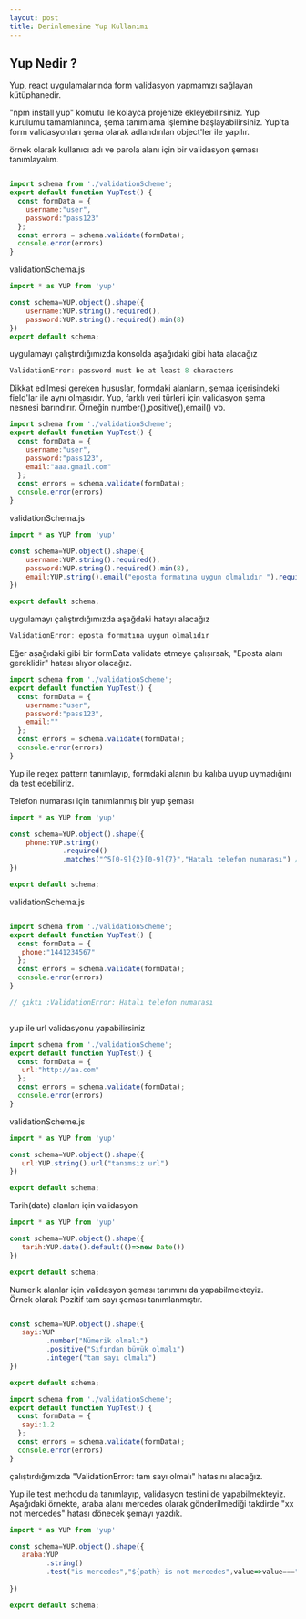```yaml
---
layout: post
title: Derinlemesine Yup Kullanımı 
---
```


## Yup Nedir ?   
Yup, react uygulamalarında form validasyon yapmamızı sağlayan kütüphanedir.  

"npm install yup" komutu ile kolayca projenize ekleyebilirsiniz. Yup kurulumu tamamlanınca, şema tanımlama işlemine başlayabilirsiniz. Yup'ta form validasyonları şema olarak adlandırılan  object'ler ile yapılır.   

örnek olarak kullanıcı adı ve parola alanı için bir validasyon şeması tanımlayalım.  
``` js

import schema from './validationScheme';
export default function YupTest() {
  const formData = {
    username:"user",
    password:"pass123"
  };
  const errors = schema.validate(formData);
  console.error(errors)
}

```
validationSchema.js
``` js
import * as YUP from 'yup'

const schema=YUP.object().shape({
    username:YUP.string().required(),
    password:YUP.string().required().min(8)
})
export default schema;
```

uygulamayı çalıştırdığımızda konsolda aşağıdaki gibi hata alacağız
```js
ValidationError: password must be at least 8 characters
```
Dikkat edilmesi gereken hususlar, formdaki alanların, şemaa içerisindeki field'lar ile aynı olmasıdır.
Yup, farklı veri türleri için validasyon şema nesnesi barındırır. Örneğin number(),positive(),email() vb.   
``` js
import schema from './validationScheme';
export default function YupTest() {
  const formData = {
    username:"user",
    password:"pass123",
    email:"aaa.gmail.com"
  };
  const errors = schema.validate(formData);
  console.error(errors)
}
```
validationSchema.js  
``` js
import * as YUP from 'yup'

const schema=YUP.object().shape({
    username:YUP.string().required(),
    password:YUP.string().required().min(8),
    email:YUP.string().email("eposta formatına uygun olmalıdır ").required("E posta alanı gereklidir")
})

export default schema;
```
uygulamayı çalıştırdığımızda aşağdaki hatayı alacağız 
```js
ValidationError: eposta formatına uygun olmalıdır 
```
Eğer aşağıdaki gibi bir formData validate etmeye çalışırsak, "Eposta alanı gereklidir" hatası alıyor olacağız.

```js
import schema from './validationScheme';
export default function YupTest() {
  const formData = {
    username:"user",
    password:"pass123",
    email:""
  };
  const errors = schema.validate(formData);
  console.error(errors)
}


```
Yup ile regex pattern tanımlayıp, formdaki alanın bu kalıba uyup uymadığını da test edebiliriz.

Telefon numarası için  tanımlanmış bir yup şeması 
```js
import * as YUP from 'yup'

const schema=YUP.object().shape({
    phone:YUP.string()
             .required()
             .matches("^5[0-9]{2}[0-9]{7}","Hatalı telefon numarası") //5 ile  başlayan 10 haneli telefon numarası ile match olacak 
})

export default schema;
```
validationSchema.js  

```js

import schema from './validationScheme';
export default function YupTest() {
  const formData = {
   phone:"1441234567"
  };
  const errors = schema.validate(formData);
  console.error(errors)
}

// çıktı :ValidationError: Hatalı telefon numarası 



```
yup ile url validasyonu yapabilirsiniz   
```js
import schema from './validationScheme';
export default function YupTest() {
  const formData = {
   url:"http://aa.com"
  };
  const errors = schema.validate(formData);
  console.error(errors)
}


```
validationScheme.js
```js
import * as YUP from 'yup'

const schema=YUP.object().shape({
   url:YUP.string().url("tanımsız url")
})

export default schema;


```
Tarih(date) alanları için validasyon 

```js
import * as YUP from 'yup'

const schema=YUP.object().shape({
   tarih:YUP.date().default(()=>new Date())
})

export default schema;
```
Numerik alanlar için validasyon  şeması tanımını da yapabilmekteyiz.  
Örnek olarak Pozitif tam sayı şeması tanımlanmıştır.

``` js

const schema=YUP.object().shape({
   sayi:YUP
         .number("Nümerik olmalı") 
         .positive("Sıfırdan büyük olmalı")
         .integer("tam sayı olmalı")
})

export default schema;
```
```js
import schema from './validationScheme';
export default function YupTest() {
  const formData = {
   sayi:1.2
  };
  const errors = schema.validate(formData);
  console.error(errors)
}

```
çalıştırdığımızda "ValidationError: tam sayı olmalı" hatasını alacağız.

Yup ile test methodu da tanımlayıp, validasyon testini de yapabilmekteyiz. 
Aşağıdaki örnekte, araba alanı mercedes olarak gönderilmediği takdirde "xx not mercedes" hatası dönecek şemayı yazdık.

```js
import * as YUP from 'yup'

const schema=YUP.object().shape({
   araba:YUP
         .string()
         .test("is mercedes","${path} is not mercedes",value=>value==="mercedes")
           
})

export default schema;
```
















